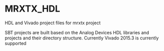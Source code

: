 # MRXTX_HDL
HDL and Vivado project files for mrxtx project

SBT projects are built based on the Analog Devices HDL libraries and projects and their directory structure.
Currently Vivado 2015.3 is currently supported
